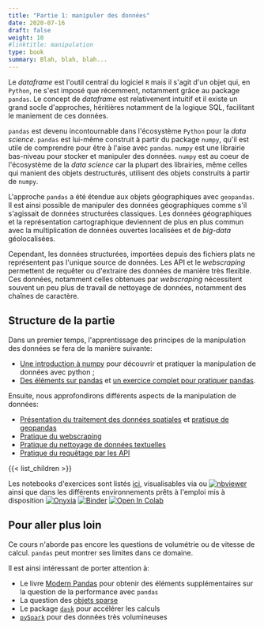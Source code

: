 ```yaml
---
title: "Partie 1: manipuler des données"
date: 2020-07-16
draft: false
weight: 10
#linktitle: manipulation
type: book
summary: Blah, blah, blah...
---
```


Le *dataframe* est l'outil central du logiciel `R` mais il s'agit d'un objet qui, en `Python`, ne s'est
imposé que récemment, notamment grâce au package `pandas`. Le concept de *dataframe* est relativement 
intuitif et il existe un grand socle d'approches, héritières notamment de la logique SQL, 
facilitant le maniement de ces données.

`pandas` est devenu incontournable dans l'écosystème `Python` pour la *data science*. 
`pandas` est lui-même construit à partir du package `numpy`, qu'il est utile de comprendre
pour être à l'aise avec `pandas`. `numpy` est une librairie bas-niveau 
pour stocker et manipuler des données. 
`numpy` est au coeur de l'écosystème de la *data science* car la plupart des librairies, même celles
qui manient des objets destructurés,
utilisent des objets construits à partir de `numpy`. 

L'approche `pandas` a été étendue aux objets géographiques avec `geopandas`.
Il est ainsi possible de manipuler des données géographiques comme s'il
s'agissait de données structurées classiques. Les données géographiques et
la représentation cartographique deviennent de plus en plus commun avec
la multiplication de données ouvertes localisées et de *big-data* géolocalisées.

Cependant, les données structurées, importées depuis des fichiers plats
ne représentent pas l'unique source de données. Les API et le *webscraping*
permettent de requêter ou d'extraire 
des données de manière très flexible. Ces données, notamment
celles obtenues par *webscraping* nécessitent souvent un peu plus de travail
de nettoyage de données, notamment des chaînes de caractère. 

## Structure de la partie

Dans un premier temps, l'apprentissage des principes de la manipulation
des données se fera de la manière suivante:

* [Une introduction à numpy](numpy) pour découvrir et pratiquer
la manipulation de données avec python ;
* [Des éléments sur pandas](pandascours) et
[un exercice complet pour pratiquer pandas](pandastp).

Ensuite, nous approfondirons différents aspects de la manipulation de données:

* [Présentation du traitement des données spatiales](geopandas) 
et [pratique de geopandas](geopandastp)
* [Pratique du webscraping](webscraping)
* [Pratique du nettoyage de données textuelles](regex)
* [Pratique du requêtage par les API](api)

{{< list_children >}}


Les notebooks d'exercices sont listés [ici](listetp), visualisables 
via 
<a href="https://github.com/linogaliana/python-datascientist" class="github"><i class="fab fa-github"></i></a>
ou
[![nbviewer](https://img.shields.io/badge/visualize-nbviewer-blue)](https://nbviewer.jupyter.org/github/linogaliana/python-datascientist/tree/master)
ainsi que dans les différents environnements prêts à l'emploi mis à
disposition
[![Onyxia](https://img.shields.io/badge/launch-onyxia-brightgreen)](https://datalab.sspcloud.fr/my-lab/catalogue/inseefrlab-helm-charts-datascience/jupyter/deploiement?resources.requests.memory=4096Mi)
[![Binder](https://mybinder.org/badge_logo.svg)](https://mybinder.org/v2/gh/linogaliana/python-datascientist/master)
[![Open In Colab](https://colab.research.google.com/assets/colab-badge.svg)](http://colab.research.google.com/github/linogaliana/python-datascientist/blob/master)





## Pour aller plus loin

Ce cours n'aborde pas encore les questions de volumétrie ou de vitesse de 
calcul. `pandas` peut montrer ses limites dans ce domaine. 

Il est ainsi intéressant de porter attention à:

* Le livre [Modern Pandas](https://tomaugspurger.github.io/modern-1-intro.html)
pour obtenir des éléments supplémentaires sur la question de la performance
avec `pandas`
* La question des
[objets sparse](https://chrisalbon.com/machine_learning/vectors_matrices_and_arrays/create_a_sparse_matrix/)
* Le package [`dask`](https://dask.org/) pour accélérer les calculs
* [`pySpark`](https://spark.apache.org/docs/latest/api/python/index.html) pour des données très volumineuses



